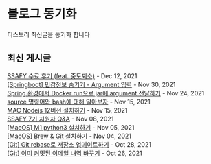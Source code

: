 # 블로그 동기화
티스토리 최신글을 동기화 합니다  

## 최신 게시글
[SSAFY 수료 후기 (feat. 중도퇴소)](https://imksh.com/96) - Dec 12, 2021<br>
[[Springboot] 민감정보 숨기기 - Argument 입력](https://imksh.com/95) - Nov 30, 2021<br>
[Spring 환경에서 Docker run으로 jar에 argument 전달하기](https://imksh.com/94) - Nov 24, 2021<br>
[source 명령어와 bash에 대해 알아보자](https://imksh.com/93) - Nov 15, 2021<br>
[MAC Nodejs 12버전 설치하기](https://imksh.com/92) - Nov 15, 2021<br>
[SSAFY 7기 지원자 Q&A](https://imksh.com/91) - Nov 08, 2021<br>
[[MacOS] M1 python3 설치하기](https://imksh.com/90) - Nov 05, 2021<br>
[[MacOS] Brew & Git 설치하기](https://imksh.com/89) - Nov 04, 2021<br>
[[Git] Git rebase로 저장소 업데이트하기](https://imksh.com/88) - Oct 28, 2021<br>
[[Git] 이미 커밋된 이메일 내역 바꾸기](https://imksh.com/87) - Oct 26, 2021<br>
